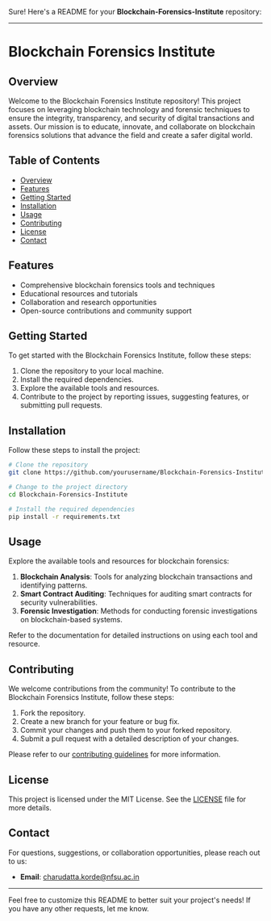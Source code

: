 Sure! Here's a README for your **Blockchain-Forensics-Institute** repository:

---

# Blockchain Forensics Institute

## Overview

Welcome to the Blockchain Forensics Institute repository! This project focuses on leveraging blockchain technology and forensic techniques to ensure the integrity, transparency, and security of digital transactions and assets. Our mission is to educate, innovate, and collaborate on blockchain forensics solutions that advance the field and create a safer digital world.

## Table of Contents

- [Overview](#overview)
- [Features](#features)
- [Getting Started](#getting-started)
- [Installation](#installation)
- [Usage](#usage)
- [Contributing](#contributing)
- [License](#license)
- [Contact](#contact)

## Features

- Comprehensive blockchain forensics tools and techniques
- Educational resources and tutorials
- Collaboration and research opportunities
- Open-source contributions and community support

## Getting Started

To get started with the Blockchain Forensics Institute, follow these steps:

1. Clone the repository to your local machine.
2. Install the required dependencies.
3. Explore the available tools and resources.
4. Contribute to the project by reporting issues, suggesting features, or submitting pull requests.

## Installation

Follow these steps to install the project:

```bash
# Clone the repository
git clone https://github.com/yourusername/Blockchain-Forensics-Institute.git

# Change to the project directory
cd Blockchain-Forensics-Institute

# Install the required dependencies
pip install -r requirements.txt
```

## Usage

Explore the available tools and resources for blockchain forensics:

1. **Blockchain Analysis**: Tools for analyzing blockchain transactions and identifying patterns.
2. **Smart Contract Auditing**: Techniques for auditing smart contracts for security vulnerabilities.
3. **Forensic Investigation**: Methods for conducting forensic investigations on blockchain-based systems.

Refer to the documentation for detailed instructions on using each tool and resource.

## Contributing

We welcome contributions from the community! To contribute to the Blockchain Forensics Institute, follow these steps:

1. Fork the repository.
2. Create a new branch for your feature or bug fix.
3. Commit your changes and push them to your forked repository.
4. Submit a pull request with a detailed description of your changes.

Please refer to our [contributing guidelines](CONTRIBUTING.md) for more information.

## License

This project is licensed under the MIT License. See the [LICENSE](LICENSE) file for more details.

## Contact

For questions, suggestions, or collaboration opportunities, please reach out to us:

- **Email**: charudatta.korde@nfsu.ac.in

---

Feel free to customize this README to better suit your project's needs! If you have any other requests, let me know.
